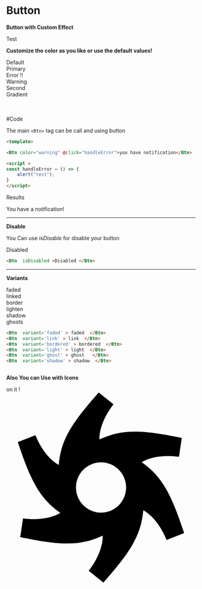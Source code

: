 # Button

<script >

import Btn from '../../../ui/src/components/button/Core.vue'; 
</script>

**Button with Custom Effect**

<div class="border-[1px] border-gray-300 p-6 rounded-lg shadow-inner bg-white flex justify-center items-center ">
    <Btn color="default">Test</Btn>
</div>

**Customize the color as you like or use the default values!**
<Br/>

<div class="grid grid-cols-2 gap-4">
    <div class="border-[1px] border-gray-300 p-4 rounded-lg shadow-inner bg-white flex justify-center items-center">
        <Btn color="default" class="w-[125px]">Default</Btn>
    </div>
    <div class="border-[1px] border-gray-300 p-4 rounded-lg shadow-inner bg-white flex justify-center items-center">
        <Btn color="primary">Primary</Btn>
    </div>
    <div class="border-[1px] border-gray-300 p-4 rounded-lg shadow-inner bg-white flex justify-center items-center">
        <Btn color="error"> Error !!</Btn>
    </div>
    <div class="border-[1px] border-gray-300 p-4 rounded-lg shadow-inner bg-white flex justify-center items-center">
        <Btn color="warning">Warning</Btn>
    </div>
    <div class="border-[1px] border-gray-300 p-4 rounded-lg shadow-inner bg-white flex justify-center items-center">
        <Btn color="secondary">Second</Btn>
    </div>
    <div class="border-[1px] border-gray-300 p-4 rounded-lg shadow-inner bg-white flex justify-center items-center">
        <Btn color="gradient">Gradient</Btn>
    </div>
</div>
<Br/>
<Br/>

#Code 



The main `<Btn>` tag can be call and using button

```md
<template>

<Btn color="warning" @click="handleError">you have notification</Btn>

<script >
const handleError = () => {
    alert("test");
}
</script>
```
Results

<div class='border-[1px] border-gray-300 p-4 rounded-lg shadow-inner bg-white flex justify-center items-center'>
  <Btn color="warning" @click="handleError">You have a notification!</Btn>
</div>

<script setup>
const handleError = () => {
  alert("Test notification triggered!");
}
</script>

-----------------
**Disable**

You Can use   *isDisable*  for disable your button
<div class='border-[1px] border-gray-300 p-4 rounded-lg shadow-inner bg-white flex justify-center items-center'>

<Btn  isDisabled>Disabled </Btn>


</div>

```md
<Btn  isDisabled >Disabled </Btn>
```
---



**Variants**

<div class="grid grid-cols-2 gap-4">
    <div class="border-[1px] border-gray-300 p-4 rounded-lg shadow-inner bg-white flex justify-center items-center">
<Btn  variant='faded' > faded  </Btn>
 </div>
    <div class="border-[1px] border-gray-300 p-4 rounded-lg shadow-inner bg-white flex justify-center items-center">
<Btn  variant='link' > linked  </Btn>
</div>
    <div class="border-[1px] border-gray-300 p-4 rounded-lg shadow-inner bg-white flex justify-center items-center">
    <Btn  variant='bordered' >border </Btn>

</div>
    <div class="border-[1px] border-gray-300 p-4 rounded-lg shadow-inner bg-white flex justify-center items-center">
<Btn  variant='light' > lighten  </Btn>
 </div>
     <div class="border-[1px] border-gray-300 p-4 rounded-lg shadow-inner bg-white flex justify-center items-center">
     <Btn  variant='shadow' > shadow  </Btn>

</div>
    <div class="border-[1px] border-gray-300 p-4 rounded-lg shadow-inner bg-white flex justify-center items-center">
       <Btn  variant='ghost' > ghosts  </Btn>

 </div>

</div>



```md
<Btn  variant='faded' > faded  </Btn>
<Btn  variant='link' > link  </Btn>
<Btn  variant='bordered' > bordered  </Btn>
<Btn  variant='light' > light  </Btn>
<Btn  variant='ghost' > ghost   </Btn>
<Btn  variant='shadow' > shadow  </Btn>



```


**Also You can Use with Icons**
<div class='border-[1px] border-gray-300 p-4 rounded-lg shadow-inner bg-white  justify-center items-center flex flex-row'>
    <Btn color="secondary">
        <span>on it !</span>
        <div class="scale-75">
        <svg class="animate-spin" role="img" viewBox="0 0 24 24" xmlns="http://www.w3.org/2000/svg">
            <path d="M11.71 0C8.24 3.9 6.92 6 6.64 9.14c-.01-.01-.03-.01-.04-.02-1.28-.73-2.3-2.22-2.91-3.73l-2.23.87c1.64 4.95 2.81 7.13 5.39 8.94-.02.01-.03.02-.05.03-1.27.74-3.07.89-4.68.66l-.36 2.37c5.11 1.06 7.59 1.15 10.46-.19v.06c0 1.47-.77 3.09-1.78 4.38L12.3 24c3.46-3.89 4.78-5.99 5.06-9.13.02.01.03.01.05.02 1.27.73 2.29 2.21 2.9 3.73l2.23-.87c-1.64-4.95-2.8-7.14-5.39-8.95.02-.01.03-.02.05-.03 1.27-.74 3.07-.88 4.68-.65l.36-2.38c-5.1-1.06-7.58-1.14-10.44.19v-.06c0-1.47.77-3.09 1.78-4.38L11.71 0zm.19 8.82a3.181 3.181 0 0 1 3.28 3.07 3.181 3.181 0 0 1-3.07 3.28 3.181 3.181 0 0 1-3.28-3.07 3.181 3.181 0 0 1 3.07-3.28z"/>
</svg>
</div>
</Btn>
</div>

<br/>